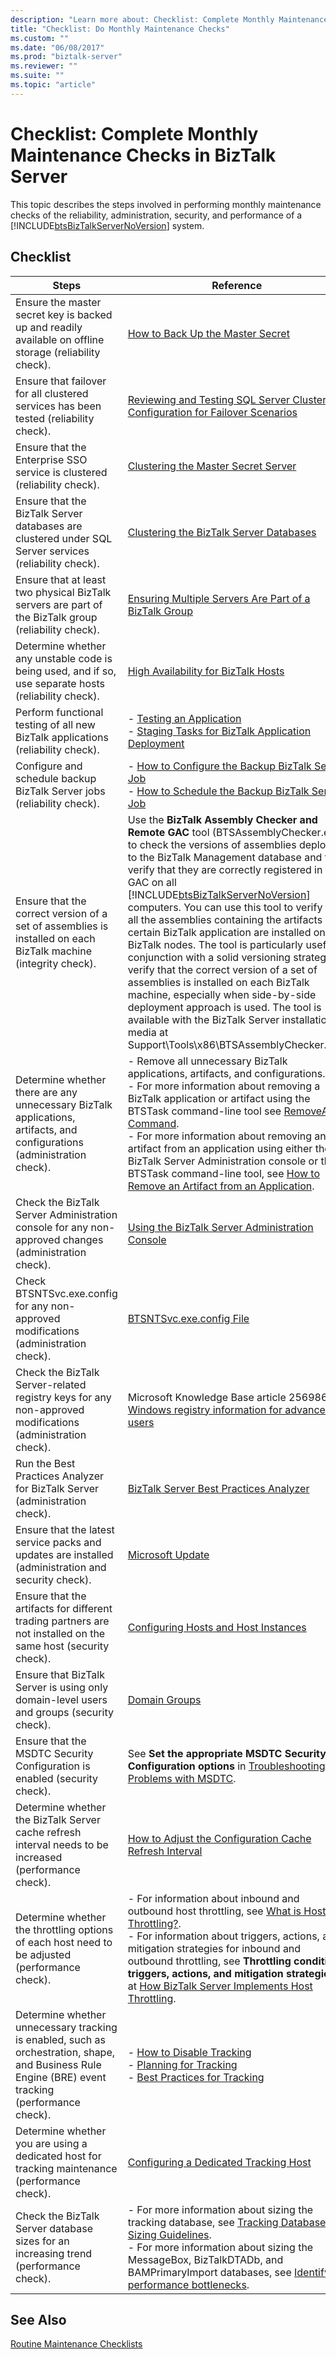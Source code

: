 ```yaml
---
description: "Learn more about: Checklist: Complete Monthly Maintenance Checks in BizTalk Server"
title: "Checklist: Do Monthly Maintenance Checks"
ms.custom: ""
ms.date: "06/08/2017"
ms.prod: "biztalk-server"
ms.reviewer: ""
ms.suite: ""
ms.topic: "article"
---
```

# Checklist: Complete Monthly Maintenance Checks in BizTalk Server
This topic describes the steps involved in performing monthly maintenance checks of the reliability, administration, security, and performance of a [!INCLUDE[btsBizTalkServerNoVersion](../includes/btsbiztalkservernoversion-md.md)] system.  

## Checklist

|                                                                        Steps                                                                        |                                                                                                                                                                                                                                                                                                                                                                                                                    Reference                                                                                                                                                                                                                                                                                                                                                                                                                     |
|-----------------------------------------------------------------------------------------------------------------------------------------------------|--------------------------------------------------------------------------------------------------------------------------------------------------------------------------------------------------------------------------------------------------------------------------------------------------------------------------------------------------------------------------------------------------------------------------------------------------------------------------------------------------------------------------------------------------------------------------------------------------------------------------------------------------------------------------------------------------------------------------------------------------------------------------------------------------------------------------------------------------|
|                       Ensure the master secret key is backed up and readily available on offline storage (reliability check).                       |                                                                                                                                                                                                                                                                                                                                                                                 [How to Back Up the Master Secret](../core/how-to-back-up-the-master-secret.md)                                                                                                                                                                                                                                                                                                                                                                                  |
|                                Ensure that failover for all clustered services has been tested (reliability check).                                 |                                                                                                                                                                                                                                                                                                                              [Reviewing and Testing SQL Server Cluster Configuration for Failover Scenarios](../technical-guides/reviewing-and-testing-sql-server-cluster-configuration-for-failover-scenarios.md)                                                                                                                                                                                                                                                                                                                               |
|                                      Ensure that the Enterprise SSO service is clustered (reliability check).                                       |                                                                                                                                                                                                                                                                                                                                                                        [Clustering the Master Secret Server](../technical-guides/clustering-the-master-secret-server.md)                                                                                                                                                                                                                                                                                                                                                                         |
|                        Ensure that the BizTalk Server databases are clustered under SQL Server services (reliability check).                        |                                                                                                                                                                                                                                                                                                                                                                    [Clustering the BizTalk Server Databases](../technical-guides/clustering-the-biztalk-server-databases2.md)                                                                                                                                                                                                                                                                                                                                                                    |
|                        Ensure that at least two physical BizTalk servers are part of the BizTalk group (reliability check).                         |                                                                                                                                                                                                                                                                                                                                                               [Ensuring Multiple Servers Are Part of a BizTalk Group](../technical-guides/maintaining-reliability.md#BKMK_BTSGrp)                                                                                                                                                                                                                                                                                                                                                                |
|                        Determine whether any unstable code is being used, and if so, use separate hosts (reliability check).                        |                                                                                                                                                                                                                                                                                                                                                                        [High Availability for BizTalk Hosts](../technical-guides/high-availability-for-biztalk-hosts.md)                                                                                                                                                                                                                                                                                                                                                                         |
|                                   Perform functional testing of all new BizTalk applications (reliability check).                                   |                                                                                                                                                                                                                                                                                                                       -   [Testing an Application](../technical-guides/testing-an-application.md)<br />-   [Staging Tasks for BizTalk Application Deployment](../core/staging-tasks-for-biztalk-application-deployment.md)                                                                                                                                                                                                                                                                                                                       |
|                                       Configure and schedule backup BizTalk Server jobs (reliability check).                                        |                                                                                                                                                                                                                                                                                                        -   [How to Configure the Backup BizTalk Server Job](../core/how-to-configure-the-backup-biztalk-server-job.md)<br />-   [How to Schedule the Backup BizTalk Server Job](../core/how-to-schedule-the-backup-biztalk-server-job.md)                                                                                                                                                                                                                                                                                                        |
|                   Ensure that the correct version of a set of assemblies is installed on each BizTalk machine (integrity check).                    | Use the **BizTalk Assembly Checker and Remote GAC** tool (BTSAssemblyChecker.exe) to check the versions of assemblies deployed to the BizTalk Management database and to verify that they are correctly registered in the GAC on all [!INCLUDE[btsBizTalkServerNoVersion](../includes/btsbiztalkservernoversion-md.md)] computers. You can use this tool to verify that all the assemblies containing the artifacts of a certain BizTalk application are installed on all BizTalk nodes. The tool is particularly useful in conjunction with a solid versioning strategy to verify that the correct version of a set of assemblies is installed on each BizTalk machine, especially when side-by-side deployment approach is used. The tool is available with the BizTalk Server installation media at Support\Tools\x86\BTSAssemblyChecker.exe. |
|               Determine whether there are any unnecessary BizTalk applications, artifacts, and configurations (administration check).               |                                                                                                                                                  -   Remove all unnecessary BizTalk applications, artifacts, and configurations.<br />-   For more information about removing a BizTalk application or artifact using the BTSTask command-line tool see [RemoveApp Command](../core/removeapp-command.md).<br />-   For more information about removing an artifact from an application using either the BizTalk Server Administration console or the BTSTask command-line tool, see [How to Remove an Artifact from an Application](../core/how-to-remove-an-artifact-from-an-application.md).                                                                                                                                                  |
|                        Check the BizTalk Server Administration console for any non-approved changes (administration check).                         |                                                                                                                                                                                                                                                                                                                                                                  [Using the BizTalk Server Administration Console](../core/using-the-biztalk-server-administration-console.md)                                                                                                                                                                                                                                                                                                                                                                   |
|                                Check BTSNTSvc.exe.config for any non-approved modifications (administration check).                                 |                                                                                                                                                                                                                                                                                                                                                                                         [BTSNTSvc.exe.config File](../core/btsntsvc-exe-config-file.md)                                                                                                                                                                                                                                                                                                                                                                                          |
|                      Check the BizTalk Server-related registry keys for any non-approved modifications (administration check).                      |                                                                                                                                                                                                                                                                                                                                                        Microsoft Knowledge Base article 256986 [Windows registry information for advanced users](https://support.microsoft.com/kb/256986)                                                                                                                                                                                                                                                                                                                                                        |
|                                     Run the Best Practices Analyzer for BizTalk Server (administration check).                                      |                                                                                                                                                                                                                                                                                                                                                                        [BizTalk Server Best Practices Analyzer](https://www.microsoft.com/download/details.aspx?id=43382)                                                                                                                                                                                                                                                                                                                                                                        |
|                         Ensure that the latest service packs and updates are installed (administration and security check).                         |                                                                                                                                                                                                                                                                                                                                                                                 [Microsoft Update](https://support.microsoft.com/help/12373/windows-update-faq)                                                                                                                                                                                                                                                                                                                                                                                  |
|                    Ensure that the artifacts for different trading partners are not installed on the same host (security check).                    |                                                                                                                                                                                                                                                                                                                                                                       [Configuring Hosts and Host Instances](../technical-guides/configuring-hosts-and-host-instances.md)                                                                                                                                                                                                                                                                                                                                                                        |
|                              Ensure that BizTalk Server is using only domain-level users and groups (security check).                               |                                                                                                                                                                                                                                                                                                                                                                                                    [Domain Groups](../core/domain-groups.md)                                                                                                                                                                                                                                                                                                                                                                                                     |
|                                      Ensure that the MSDTC Security Configuration is enabled (security check).                                      |                                                                                                                                                                                                                                                                                                                                            See **Set the appropriate MSDTC Security Configuration options** in [Troubleshooting Problems with MSDTC](../core/troubleshooting-problems-with-msdtc.md).                                                                                                                                                                                                                                                                                                                                            |
|                       Determine whether the BizTalk Server cache refresh interval needs to be increased (performance check).                        |                                                                                                                                                                                                                                                                                                                                                     [How to Adjust the Configuration Cache Refresh Interval](../technical-guides/how-to-adjust-the-configuration-cache-refresh-interval.md)                                                                                                                                                                                                                                                                                                                                                      |
|                           Determine whether the throttling options of each host need to be adjusted (performance check).                            |                                                                                                                                                                                                   -   For information about inbound and outbound host throttling, see [What is Host Throttling?](../core/what-is-host-throttling.md).<br />-   For information about triggers, actions, and mitigation strategies for inbound and outbound throttling, see **Throttling condition triggers, actions, and mitigation strategies** at [How BizTalk Server Implements Host Throttling](../core/how-biztalk-server-implements-host-throttling.md).                                                                                                                                                                                                   |
| Determine whether unnecessary tracking is enabled, such as orchestration, shape, and Business Rule Engine (BRE) event tracking (performance check). |                                                                                                                                                                                                                                                                                        -   [How to Disable Tracking](../technical-guides/how-to-disable-tracking.md)<br />-   [Planning for Tracking](../technical-guides/planning-for-tracking.md)<br />-   [Best Practices for Tracking](../technical-guides/planning-for-tracking.md#BKMK_TrackingBP)                                                                                                                                                                                                                                                                                         |
|                           Determine whether you are using a dedicated host for tracking maintenance (performance check).                            |                                                                                                                                                                                                                                                                                                                                                                      [Configuring a Dedicated Tracking Host](../technical-guides/configuring-a-dedicated-tracking-host.md)                                                                                                                                                                                                                                                                                                                                                                       |
|                                Check the BizTalk Server database sizes for an increasing trend (performance check).                                 |                                                                                                                                                                                                                                           -   For more information about sizing the tracking database, see [Tracking Database Sizing Guidelines](../core/tracking-database-sizing-guidelines.md).<br />-   For more information about sizing the MessageBox, BizTalkDTADb, and BAMPrimaryImport databases, see [Identifying performance bottlenecks](../core/identifying-performance-bottlenecks.md).                                                                                                                                                                                                                                            |

## See Also  
 [Routine Maintenance Checklists](../technical-guides/routine-maintenance-checklists.md)
